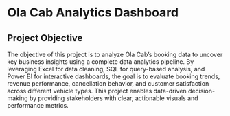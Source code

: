 # Ola Cab Analytics Dashboard 
## Project Objective 
The objective of this project is to analyze Ola Cab’s booking data to uncover key business insights using a complete data analytics pipeline. By leveraging Excel for data cleaning, SQL for query-based analysis, and Power BI for interactive dashboards, the goal is to evaluate booking trends, revenue performance, cancellation behavior, and customer satisfaction across different vehicle types. This project enables data-driven decision-making by providing stakeholders with clear, actionable visuals and performance metrics.

